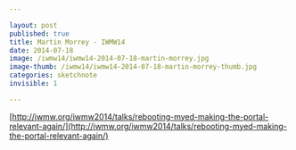 ```yaml
---

layout: post
published: true
title: Martin Morrey - IWMW14
date: 2014-07-18
image: /iwmw14/iwmw14-2014-07-18-martin-morrey.jpg
image-thumb: /iwmw14/iwmw14-2014-07-18-martin-morrey-thumb.jpg
categories: sketchnote
invisible: 1

---
```


[http://iwmw.org/iwmw2014/talks/rebooting-myed-making-the-portal-relevant-again/](http://iwmw.org/iwmw2014/talks/rebooting-myed-making-the-portal-relevant-again/)
